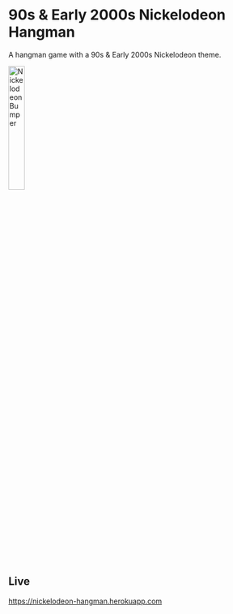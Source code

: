 # 90s &amp; Early 2000s Nickelodeon Hangman
A hangman game with a 90s &amp; Early 2000s Nickelodeon theme.

<img src="http://i.imgur.com/SrRgFeF.png" width="25%" alt="Nickelodeon Bumper">

## Live
https://nickelodeon-hangman.herokuapp.com

